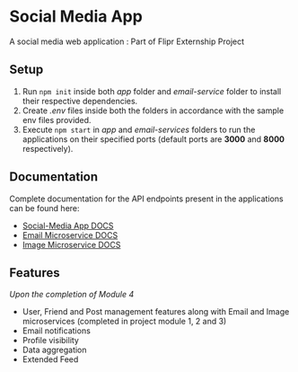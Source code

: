 # Social Media App

A social media web application : Part of Flipr Externship Project

## Setup

1. Run `npm init` inside both _app_ folder and _email-service_ folder to install their respective dependencies.
2. Create _.env_ files inside both the folders in accordance with the sample env files provided.
3. Execute `npm start` in _app_ and _email-services_ folders to run the applications on their specified ports (default ports are **3000** and **8000** respectively).

## Documentation

Complete documentation for the API endpoints present in the applications can be found here:

- [Social-Media App DOCS](https://documenter.getpostman.com/view/17937111/UVRHhiCv)
- [Email Microservice DOCS](https://documenter.getpostman.com/view/17937111/UVRHhiCo)
- [Image Microservice DOCS](https://documenter.getpostman.com/view/17937111/UVXjLbt8)

## Features

_Upon the completion of Module 4_

- User, Friend and Post management features along with Email and Image microservices (completed in project module 1, 2 and 3)
- Email notifications
- Profile visibility
- Data aggregation
- Extended Feed
